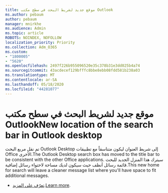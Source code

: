 ```yaml
---
title: موقع جديد لشريط البحث في سطح مكتب Outlook
ms.author: pebaum
author: pebaum
manager: mnirkhe
ms.audience: Admin
ms.topic: article
ROBOTS: NOINDEX, NOFOLLOW
localization_priority: Priority
ms.collection: Adm_O365
ms.custom:
- "1800005"
- "5620"
ms.openlocfilehash: 2497f226b955096520e35c378b31e3dd025b4a74
ms.sourcegitcommit: 43acdecef129bfffc8bbe8ebb08fdd581b238a03
ms.translationtype: MT
ms.contentlocale: ar-SA
ms.lasthandoff: 05/18/2020
ms.locfileid: "44281077"
---
```

# <a name="new-location-of-the-search-bar-in-outlook-desktop"></a><span data-ttu-id="23f95-102">موقع جديد لشريط البحث في سطح مكتب Outlook</span><span class="sxs-lookup"><span data-stu-id="23f95-102">New location of the search bar in Outlook desktop</span></span>

<span data-ttu-id="23f95-103">تم نقل مربع البحث Outlook Desktop إلى شريط العنوان ليكون متناسقاً مع تطبيقات Office الأخرى.</span><span class="sxs-lookup"><span data-stu-id="23f95-103">The Outlook Desktop search box has moved to the title bar to be consistent with the other Office applications.</span></span> <span data-ttu-id="23f95-104">سيترك هذا المنزل الجديد للبحث قائمة رسائل أنظف حيث سيكون لديك مساحة لاحتواء رسائل إضافية.</span><span class="sxs-lookup"><span data-stu-id="23f95-104">This new home for search will leave a cleaner message list where you'll have space to fit additional messages.</span></span>
- <span data-ttu-id="23f95-105">[تعرّف على المزيد](https://support.microsoft.com/en-us/office/96fee452-80cd-492d-a35c-5c37584b416b).</span><span class="sxs-lookup"><span data-stu-id="23f95-105">[Learn more](https://support.microsoft.com/en-us/office/96fee452-80cd-492d-a35c-5c37584b416b).</span></span>

